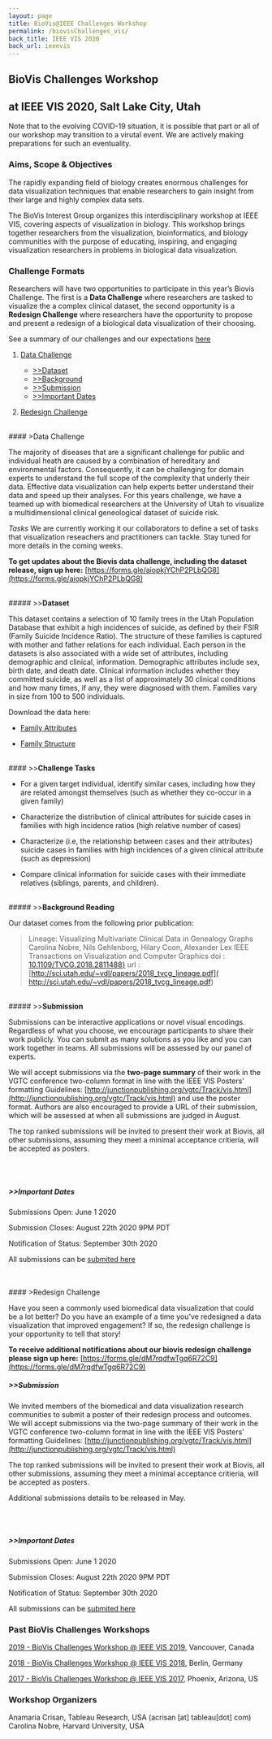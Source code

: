 ```yaml
---
layout: page
title: BioVis@IEEE Challenges Workshop
permalink: /biovisChallenges_vis/
back_title: IEEE VIS 2020
back_url: ieeevis
---
```



## BioVis Challenges Workshop 
## at IEEE VIS 2020, Salt Lake City, Utah

Note that to the evolving COVID-19 situation, it is possible that part or all of our workshop may transition to a virutal event. We are actively making preparations for such an eventuality. 


### Aims, Scope & Objectives
The rapidly expanding field of biology creates enormous challenges for data visualization techniques that enable researchers to gain insight from their large and highly complex data sets.

The BioVis Interest Group organizes this interdisciplinary workshop at IEEE VIS, covering aspects of visualization in biology. This workshop brings together researchers from the visualization, bioinformatics, and biology communities with the purpose of educating, inspiring, and engaging visualization researchers in problems in biological data visualization. 

### Challenge Formats
Researchers will have two opportunities to participate in this year’s Biovis Challenge. The first is a **Data Challenge** where researchers are tasked to visualize the a complex clinical dataset, the second opportunity is a **Redesign Challenge** where researchers have the opportunity to propose and present a redesign of a biological data visualization of their choosing. 

See a summary of our challenges and our expectations [here](https://docs.google.com/presentation/d/1zd7L2fxpjmq_ujjbr4G7cCbu1MLHY9Cy6M4w-D5QR50/edit?usp=sharing)

1. [Data Challenge](#data-challenge)
    * [>>Dataset](#dataset)
    * [>>Background](#background-reading)
    * [>>Submission](#submission)
    * [>>Important Dates](#submission)

2. [Redesign Challenge](#redesign-challenge)


<br>
#### >Data Challenge

The majority of diseases that are a significant challenge for public and individual heath are caused by a combination of hereditary and environmental factors. Consequently, it can be challenging for domain experts to understand the full scope of the complexity that underly their data. Effective data visualization can help experts better understand their data and speed up their analyses. For this years challenge, we have a teamed up with biomedical researchers at the University of Utah to visualize a multidimensional clinical geneological dataset of suicide risk. 

*Tasks*
We are currently working it our collaborators to define a set of tasks that visualization reseachers and practitioners can tackle. Stay tuned for more details in the coming weeks.

**To get updates about the Biovis data challenge, including the dataset release, sign up here:** [https://forms.gle/aiopkjYChP2PLbQG8](https://forms.gle/aiopkjYChP2PLbQG8)

<br>
##### >><strong>Dataset</strong>

This dataset contains a selection of 10 family trees in the Utah Population Database that exhibit a high incidences of suicide, as defined by their FSIR (Family Suicide Incidence Ratio).  The structure of these families is captured with mother and father relations for each individual. Each person in the datasets is also associated with a wide set of attributes, including demographic and clinical, information.  Demographic attributes include sex, birth date, and death date.   Clinical information includes whether they committed suicide, as well as a list of approximately 30 clinical conditions and how many times, if any, they were diagnosed with them.  Families vary in size from 100 to 500 individuals. 

Download the data here:
* [Family Attributes](https://drive.google.com/file/d/1zSwRYJziMcPXKYMAYQDEpGh49subdhT4/view?usp=sharing)

* [Family Structure](https://drive.google.com/open?id=1U-82hL6LKsM19Vu_z5Z9ig4-MmRR0SkT)

<br>
#### >><strong>Challenge Tasks</strong>

* For a given target individual, identify similar cases, including how they are related amongst themselves (such as whether they co-occur in a given family)

* Characterize the distribution of clinical attributes for suicide cases in families with high incidence ratios (high relative number of cases)

* Characterize (i.e, the relationship between cases and their attributes) suicide cases in families with high incidences of a given clinical attribute (such as depression)

* Compare clinical information for suicide cases with their immediate relatives (siblings, parents, and children).


<br>
##### >><strong>Background Reading</strong>

Our dataset comes from the following prior publication:

>Lineage: Visualizing Multivariate Clinical Data in Genealogy Graphs
>Carolina Nobre, Nils Gehlenborg, Hilary Coon, Alexander Lex
>IEEE Transactions on Visualization and Computer Graphics 
> doi : [10.1109/TVCG.2018.2811488}](10.1109/TVCG.2018.2811488})
> url : [http://sci.utah.edu/~vdl/papers/2018_tvcg_lineage.pdf]( http://sci.utah.edu/~vdl/papers/2018_tvcg_lineage.pdf)



<br>
##### >><strong>Submission</strong>

Submissions can be interactive applications or novel visual encodings. Regardless of what you choose, we encourage participants to share their work publicly. You can submit as many solutions as you like and you can work together in teams. All submissions will be assessed by our panel of experts.

We will accept submissions via the **two-page summary** of their work in the VGTC conference two-column format in line with the IEEE VIS Posters’ formatting Guidelines: [http://junctionpublishing.org/vgtc/Track/vis.html](http://junctionpublishing.org/vgtc/Track/vis.html) and use the poster format. Authors are also encouraged to provide a URL of their submission, which will be assessed at when all submissions are judged in August.

The top ranked submissions will be invited to present their work at Biovis, all other submissions, assuming they meet a minimal acceptance critieria, will be accepted as posters.

<br><br>

##### >><strong>Important Dates</strong>

Submissions Open: June 1 2020

Submission Closes: August  22th 2020 9PM PDT 

Notification of Status: September 30th 2020

All submissions can be [submited here](https://docs.google.com/forms/d/e/1FAIpQLSeRo62uaJfndqYku53AYMuV33A5N4Oo_xhNkkRjevFmCYFuKA/viewform?usp=sf_link)

<br>
<br>
#### >Redesign Challenge

Have you seen a commonly used biomedical data visualization that could be a lot better? Do you have an example of a time you’ve redesigned a data visualization that improved engagement? If so, the redesign challenge is your opportunity to tell that story!  

**To receive additional notifications about our biovis redesign challenge please sign up here:** [https://forms.gle/dM7rqdfwTgq6R72C9](https://forms.gle/dM7rqdfwTgq6R72C9)



##### >><strong>Submission</strong>

We invited members of the biomedical and data visualization research communities to submit a poster of their redesign process and outcomes. We will accept submissions via the two-page summary of their work in the VGTC conference two-column format in line with the IEEE VIS Posters’ formatting Guidelines: [http://junctionpublishing.org/vgtc/Track/vis.html](http://junctionpublishing.org/vgtc/Track/vis.html) 

The top ranked submissions will be invited to present their work at Biovis, all other submissions, assuming they meet a minimal acceptance critieria, will be accepted as posters.


Additional submissions details to be released in May.

<br><br>

##### >><strong>Important Dates</strong>

Submissions Open: June 1 2020

Submission Closes: August  22th 2020 9PM PDT 

Notification of Status: September 30th 2020

All submissions can be [submited here](https://docs.google.com/forms/d/e/1FAIpQLSc7Vyspp8fxJNV6lwHX6BzNFrmH_9G6e0m5X1RDuoqY4P8HLQ/viewform?usp=sf_link)


### Past BioVis Challenges Workshops

<a href="http://biovis.net/2019/agenda_ieee/">2019 - BioVis Challenges Workshop @ IEEE VIS 2019</a>, Vancouver, Canada

<a href="http://biovis.net/2018/agenda_ieee/">2018 - BioVis Challenges Workshop @ IEEE VIS 2018</a>, Berlin, Germany

<a href="http://biovis.net/2017/agenda_ieee/">2017 - BioVis Challenges Workshop @ IEEE VIS 2017</a>, Phoenix, Arizona, US

### Workshop Organizers

Anamaria Crisan, Tableau Research, USA (acrisan [at] tableau[dot] com)<br>
Carolina Nobre, Harvard University, USA
